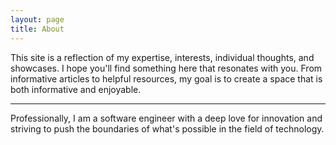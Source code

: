 ```yaml
---
layout: page
title: About
---
```


This site is a reflection of my expertise, interests, individual thoughts, and showcases. I hope you'll find something here that resonates with you. From informative articles to helpful resources, my goal is to create a space that is both informative and enjoyable.

---

Professionally, I am a software engineer with a deep love for innovation and striving to push the boundaries of what's possible in the field of technology.
